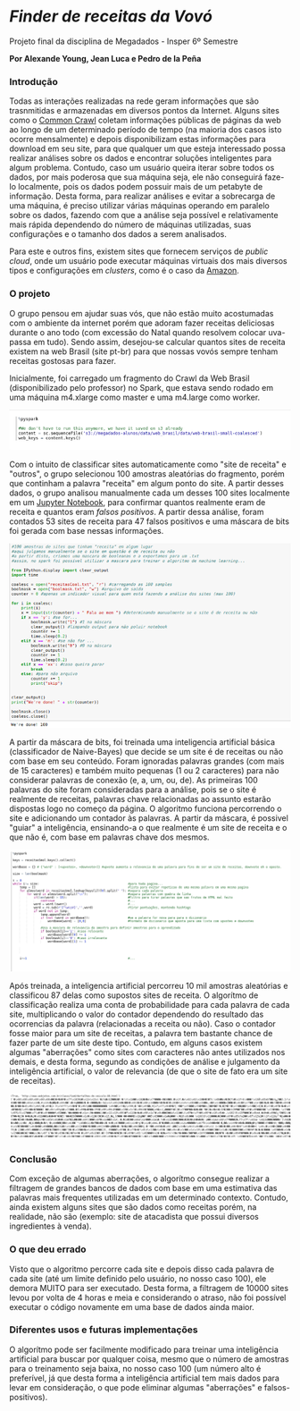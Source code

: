 # <i>Finder de receitas da Vovó</i>
Projeto final da disciplina de Megadados - Insper 6º Semestre

<strong> Por Alexande Young, Jean Luca e Pedro de la Peña </strong>

### Introdução

Todas as interações realizadas na rede geram informações que são trasnmitidas e armazenadas em diversos pontos da Internet. Alguns sites como o [Common Crawl](http://commoncrawl.org/) coletam informações públicas de páginas da web ao longo de um determinado período de tempo (na maioria dos casos isto ocorre mensalmente) e depois disponibilizam estas informações para download em seu site, para que qualquer um que esteja interessado possa realizar análises sobre os dados e encontrar soluções inteligentes para algum problema. Contudo, caso um usuário queira iterar sobre todos os dados, por mais poderosa que sua máquina seja, ele não conseguirá faze-lo localmente, pois os dados podem possuir mais de um petabyte de informação. Desta forma, para realizar análises e evitar a sobrecarga de uma máquina, é preciso utilizar várias máquinas operando em paralelo sobre os dados, fazendo com que a análise seja possível e relativamente mais rápida dependendo do número de máquinas utilizadas, suas configurações e o tamanho dos dados a serem analisados.

Para este e outros fins, existem sites que fornecem serviços de <i>public cloud</i>, onde um usuário pode executar máquinas virtuais dos mais diversos tipos e configurações em <i>clusters</i>, como é o caso da [Amazon](https://aws.amazon.com/).

### O projeto

O grupo pensou em ajudar suas vós, que não estão muito acostumadas com o ambiente da internet porém que adoram fazer receitas deliciosas durante o ano todo (com excessão do Natal quando resolvem colocar uva-passa em tudo). Sendo assim, desejou-se calcular quantos sites de receita existem na web Brasil (site pt-br) para que nossas vovós sempre tenham receitas gostosas para fazer. 

Inicialmente, foi carregado um fragmento do Crawl da Web Brasil (disponibilizado pelo professor) no Spark, que estava sendo rodado em uma máquina m4.xlarge como master e uma m4.large como worker.

![aa](img/load.png)

Com o intuito de classificar sites automaticamente como "site de receita" e "outros", o grupo selecionou 100 amostras aleatórias do fragmento, porém que continham a palavra "receita" em algum ponto do site. A partir desses dados, o grupo analisou manualmente cada um desses 100 sites localmente em um [Jupyter Notebook](/manualfilter.ipynb), para confirmar quantos realmente eram de receita e quantos eram <i>falsos positivos</i>. A partir dessa análise, foram contados 53 sites de receita para 47 falsos positivos e uma máscara de bits foi gerada com base nessas informações.

![aa](img/pythonnotebook.png)

A partir da máscara de bits, foi treinada uma inteligencia artificial básica (classificador de Naive-Bayes) que decide se um site é de receitas ou não com base em seu conteúdo. Foram ignoradas palavras grandes (com mais de 15 caracteres) e também muito pequenas (1 ou 2 caracteres) para não considerar palavras de conexão (e, a, um, ou, de). As primeiras 100 palavras do site foram consideradas para a análise, pois se o site é realmente de receitas, palavras chave relacionadas ao assunto estarão dispostas logo no começo da página. O algoritmo funciona percorrendo o site e adicionando um contador às palavras. A partir da máscara, é possivel "guiar" a inteligência, ensinando-a o que realmente é um site de receita e o que não é, com base em palavras chave dos mesmos. 

![aa](img/algorithm.png)

Após treinada, a inteligencia artificial percorreu 10 mil amostras aleatórias e classificou 87 delas como supostos sites de receita. O algorítmo de classificação realiza uma conta de probabilidade para cada palavra de cada site, multiplicando o valor do contador dependendo do resultado das ocorrencias da palavra (relacionadas a receita ou não). Caso o contador fosse maior para um site de receitas, a palavra tem bastante chance de fazer parte de um site deste tipo.  Contudo, em alguns casos existem algumas "aberrações" como sites com caracteres não antes utilizados nos demais, e desta forma, segundo as condições de análise e julgamento da inteligência artificial, o valor de relevancia (de que o site de fato era um site de receitas).  

![aa](img/aberracao.png)

### Conclusão

Com exceção de algumas aberrações, o algorítmo consegue realizar a filtragem de grandes bancos de dados com base em uma estimativa das palavras mais frequentes utilizadas em um determinado contexto. Contudo, ainda existem alguns sites que são dados como receitas porém, na realidade, não são (exemplo: site de atacadista que possui diversos ingredientes à venda). 

### O que deu errado

Visto que o algoritmo percorre cada site e depois disso cada palavra de cada site (até um limite definido pelo usuário, no nosso caso 100), ele demora MUITO para ser executado. Desta forma, a filtragem de 10000 sites levou por volta de 4 horas e meia e considerando o atraso, não foi possível executar o código novamente em uma base de dados ainda maior. 

### Diferentes usos e futuras implementações

O algorítmo pode ser facilmente modificado para treinar uma inteligência artificial para buscar por qualquer coisa, mesmo que o número de amostras para o treinamento seja baixa, no nosso caso 100 (um número alto é preferível, já que desta forma a inteligência artificial tem mais dados para levar em consideração, o que pode eliminar algumas "aberrações" e falsos-positivos).




